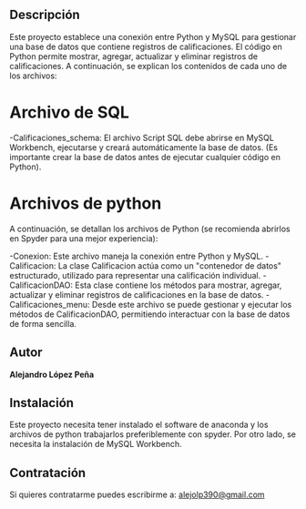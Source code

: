 ## Descripción
Este proyecto establece una conexión entre Python y MySQL para gestionar una base de datos que contiene registros de calificaciones. El código en Python permite mostrar, agregar, actualizar y eliminar registros de calificaciones. A continuación, se explican los contenidos de cada uno de los archivos:

# Archivo de SQL
-Calificaciones_schema: El archivo Script SQL debe abrirse en MySQL Workbench, ejecutarse y creará automáticamente la base de datos. (Es importante crear la base de datos antes de ejecutar cualquier código en Python).

# Archivos de python
A continuación, se detallan los archivos de Python (se recomienda abrirlos en Spyder para una mejor experiencia):

-Conexion: Este archivo maneja la conexión entre Python y MySQL.
-Calificacion: La clase Calificacion actúa como un "contenedor de datos" estructurado, utilizado para representar una calificación individual.
-CalificacionDAO: Esta clase contiene los métodos para mostrar, agregar, actualizar y eliminar registros de calificaciones en la base de datos.
-Calificaciones_menu: Desde este archivo se puede gestionar y ejecutar los métodos de CalificacionDAO, permitiendo interactuar con la base de datos de forma sencilla.




## Autor
**Alejandro López Peña**

## Instalación
Este proyecto necesita tener instalado el software de anaconda y los archivos de python trabajarlos preferiblemente con spyder. Por otro lado, se necesita la instalación de MySQL Workbench.

## Contratación
Si quieres contratarme puedes escribirme a: alejolp390@gmail.com

